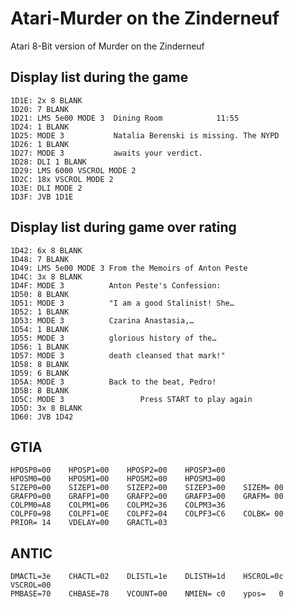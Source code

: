 # Atari-Murder on the Zinderneuf

Atari 8-Bit version of Murder on the Zinderneuf


## Display list during the game

	1D1E: 2x 8 BLANK
	1D20: 7 BLANK
	1D21: LMS 5e00 MODE 3  Dining Room            11:55
	1D24: 1 BLANK
	1D25: MODE 3           Natalia Berenski is missing. The NYPD
	1D26: 1 BLANK
	1D27: MODE 3           awaits your verdict.
	1D28: DLI 1 BLANK
	1D29: LMS 6000 VSCROL MODE 2
	1D2C: 18x VSCROL MODE 2
	1D3E: DLI MODE 2
	1D3F: JVB 1D1E

## Display list during game over rating

	1D42: 6x 8 BLANK
	1D48: 7 BLANK
	1D49: LMS 5e00 MODE 3 From the Memoirs of Anton Peste
	1D4C: 3x 8 BLANK
	1D4F: MODE 3          Anton Peste's Confession:
	1D50: 8 BLANK
	1D51: MODE 3          "I am a good Stalinist! She…
	1D52: 1 BLANK
	1D53: MODE 3          Czarina Anastasia,…
	1D54: 1 BLANK
	1D55: MODE 3          glorious history of the…
	1D56: 1 BLANK
	1D57: MODE 3          death cleansed that mark!"
	1D58: 8 BLANK
	1D59: 6 BLANK
	1D5A: MODE 3          Back to the beat, Pedro!
	1D5B: 8 BLANK
	1D5C: MODE 3                 Press START to play again
	1D5D: 3x 8 BLANK
	1D60: JVB 1D42

## GTIA

	HPOSP0=00    HPOSP1=00    HPOSP2=00    HPOSP3=00
	HPOSM0=00    HPOSM1=00    HPOSM2=00    HPOSM3=00
	SIZEP0=00    SIZEP1=00    SIZEP2=00    SIZEP3=00    SIZEM= 00
	GRAFP0=00    GRAFP1=00    GRAFP2=00    GRAFP3=00    GRAFM= 00
	COLPM0=A8    COLPM1=06    COLPM2=36    COLPM3=36
	COLPF0=98    COLPF1=0E    COLPF2=04    COLPF3=C6    COLBK= 00
	PRIOR= 14    VDELAY=00    GRACTL=03

## ANTIC

	DMACTL=3e    CHACTL=02    DLISTL=1e    DLISTH=1d    HSCROL=0c    VSCROL=00
	PMBASE=70    CHBASE=78    VCOUNT=00    NMIEN= c0    ypos=   0
